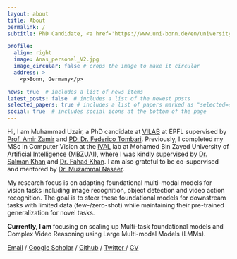 ```yaml
---
layout: about
title: About
permalink: /
subtitle: PhD Candidate, <a href='https://www.uni-bonn.de/en/university/university?set_language=en'>Bonn University</a>, Germany - MSc from <a href='https://mbzuai.ac.ae/'>MBZUAI</a>, Abu-Dhabi - BSc from <a href='https://ksu.edu.sa/en'>SEECS, KSU</a>, Pakistan.

profile:
  align: right
  image: Anas_personal_V2.jpg
  image_circular: false # crops the image to make it circular
  address: >
    <p>Bonn, Germany</p>

news: true  # includes a list of news items
latest_posts: false  # includes a list of the newest posts
selected_papers: true # includes a list of papers marked as "selected={true}"
social: true  # includes social icons at the bottom of the page
---
```


Hi, I am Muhammad Uzair, a PhD candidate at <a href="https://vilab.epfl.ch/">VILAB</a> at EPFL supervised by <a href="https://vilab.epfl.ch/zamir/">Prof. Amir Zamir</a> and <a href="https://federicotombari.github.io/">PD. Dr. Federico Tombari</a>. Previously, I completed my MSc in Computer Vision at the [IVAL](https://www.ival-mbzuai.com/) lab at Mohamed Bin Zayed University of Artificial Intelligence (MBZUAI), where I was kindly supervised by [Dr. Salman Khan](https://salman-h-khan.github.io/) and [Dr. Fahad Khan](https://sites.google.com/view/fahadkhans/home?pli=1&authuser=1). I am also grateful to be co-supervised and mentored by [Dr. Muzammal Naseer](https://muzammal-naseer.netlify.app/).

My research focus is on adapting foundational multi-modal models for vision tasks including image recognition, object detection and video action recognition. The goal is to steer these foundational models for downstream tasks with limited data (few-/zero-shot) while maintaining their pre-trained generalization for novel tasks. 

<b> Currently, I am </b> focusing on scaling up Multi-task foundational models and Complex Video Reasoning using Large Multi-modal Models (LMMs).

 <a href="mailto:muzair.khattak99@gmail.com">Email</a>  /  <a href="https://scholar.google.com/citations?user=M6fFL4gAAAAJ&hl=en&authuser=1">Google Scholar</a>  /  <a href="https://github.com/muzairkhattak">Github</a>  /  <a href="https://twitter.com/muzairkhattak">Twitter </a>  /  <a href="https://muzairkhattak.github.io/assets/pdf/CV_MuhammadUzairKhattak.pdf">CV</a> 

[//]: # (<p align="justify" style="color:MediumSeaGreen;"> I am currently applying for Ph.D. in Computer Science/ Computer Vision for Fall 2023! I am interested in multi-modal understanding and generalization tasks for mainstream computer vision tasks.</p>)